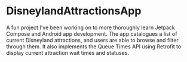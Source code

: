 ﻿# DisneylandAttractionsApp
 
A fun project I've been working on to more thoroughly learn Jetpack Compose and Android app development. The app catalogues a list of current Disneyland attractions, and users are able to browse and filter through them.
It also implements the Queue Times API using Retrofit to display current attraction wait times and statuses.

